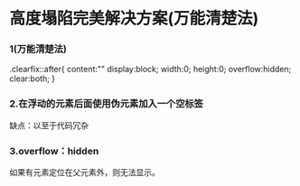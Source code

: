 # 高度塌陷完美解决方案(万能清楚法)

### 1(万能清楚法)

.clearfix::after{
	content:""
	display:block;
	width:0;
	height:0;
	overflow:hidden;
	clear:both;
}

### 2.在浮动的元素后面使用伪元素加入一个空标签

缺点：以至于代码冗杂

### 3.overflow：hidden

如果有元素定位在父元素外，则无法显示。

